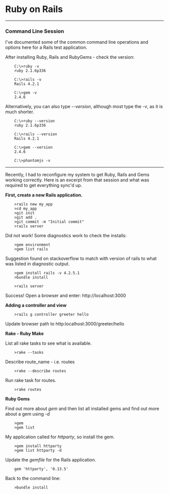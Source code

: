# Ruby on Rails

---

### Command Line Session

I've documented some of the common command line operations and options here for a Rails test application.

After installing Ruby, Rails and RubyGems - check the version:

		C:\>ruby -v
		ruby 2.1.6p336

		C:\>rails -v
		Rails 4.2.1

		C:\>gem -v
		2.4.6

Alternatively, you can also type <i>--version</i>, although most type the <i>-v</i>, as it is much shorter.

		C:\>ruby --version
		ruby 2.1.6p336

		C:\>rails --version
		Rails 4.2.1

		C:\>gem --version
		2.4.6

		C:\>phantomjs -v

---

Recently, I had to reconfigure my system to get Ruby, Rails and Gems working correctly. Here is an excerpt from that session and what was required to get everything sync'd up.

**First, create a new Rails application.**

		>rails new my_app
		>cd my_app
		>git init
		>git add .
		>git commit -m "Initial commit"
		>rails server

Did not work!
Some diagnostics work to check the installs:

		>gem environment
		>gem list rails

Suggestion found on stackoverflow to match with version of rails to what was listed in diagnostic output.

		>gem install rails -v 4.2.5.1
		>bundle install

		>rails server
		
Success! Open a browser and enter: http://localhost:3000

**Adding a controller and view**

		>rails g controller greeter hello

Update browser path to http:localhost:3000/greeter/hello

**Rake - Ruby Make**

List all rake tasks to see what is available.

		>rake --tasks
		
Describe route_name - i.e. routes

		>rake --describe routes
		
Run rake task for routes.

		>rake routes

**Ruby Gems**

Find out more about *gem* and then list all installed gems and find out more about a gem using *-d*

		>gem
		>gem list

My application called for *httparty*, so install the gem.

		>gem install httparty
		>gem list httparty -d

Update the *gemfile* for the Rails application.

		gem 'httparty', '0.13.5'

Back to the command line:

		>bundle install
 